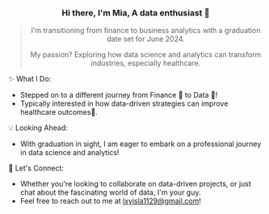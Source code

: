 ### <div align="center"> Hi there, I'm Mia, A data enthusiast 👋 </div>

<div align="center"> 

> I'm transitioning from finance to business analytics with a graduation date set for June 2024.
> 
> My passion? Exploring how data science and analytics can transform industries, especially healthcare.
</div>

✨ What I Do:
- Stepped on to a different journey from Finance 💸 to Data 🔢!
- Typically interested in how data-driven strategies can improve healthcare outcomes🤩.

💡 Looking Ahead:
- With graduation in sight, I am eager to embark on a professional journey in data science and analytics!

🤝 Let's Connect:
- Whether you're looking to collaborate on data-driven projects, or just chat about the fascinating world of data, I'm your guy.
- Feel free to reach out to me at lxyisla1129@gmail.com!

<!--
**lxyisla1129/lxyisla1129** is a ✨ _special_ ✨ repository because its `README.md` (this file) appears on your GitHub profile.

Here are some ideas to get you started:

- 🔭 I’m currently working on ...
- 🌱 I’m currently learning ...
- 👯 I’m looking to collaborate on ...
- 🤔 I’m looking for help with ...
- 💬 Ask me about ...
- 📫 How to reach me: ...
- 😄 Pronouns: ...
- ⚡ Fun fact: ...
-->
